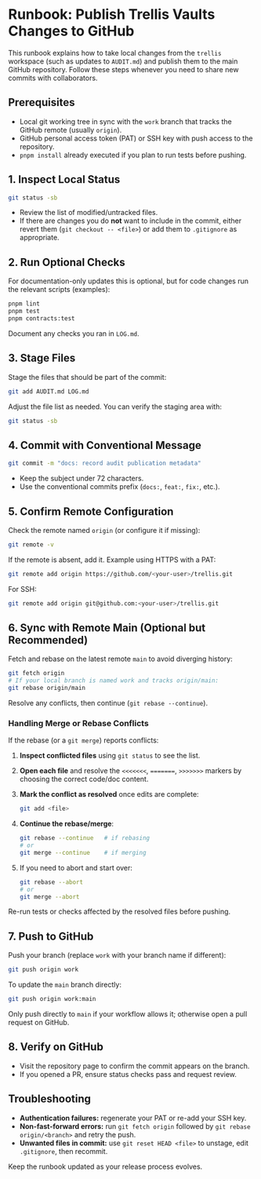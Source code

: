 # Runbook: Publish Trellis Vaults Changes to GitHub

This runbook explains how to take local changes from the `trellis` workspace (such as updates to `AUDIT.md`) and publish them to the main GitHub repository. Follow these steps whenever you need to share new commits with collaborators.

## Prerequisites

- Local git working tree in sync with the `work` branch that tracks the GitHub remote (usually `origin`).
- GitHub personal access token (PAT) or SSH key with push access to the repository.
- `pnpm install` already executed if you plan to run tests before pushing.

## 1. Inspect Local Status

```bash
git status -sb
```

- Review the list of modified/untracked files.
- If there are changes you do **not** want to include in the commit, either revert them (`git checkout -- <file>`) or add them to `.gitignore` as appropriate.

## 2. Run Optional Checks

For documentation-only updates this is optional, but for code changes run the relevant scripts (examples):

```bash
pnpm lint
pnpm test
pnpm contracts:test
```

Document any checks you ran in `LOG.md`.

## 3. Stage Files

Stage the files that should be part of the commit:

```bash
git add AUDIT.md LOG.md
```

Adjust the file list as needed. You can verify the staging area with:

```bash
git status -sb
```

## 4. Commit with Conventional Message

```bash
git commit -m "docs: record audit publication metadata"
```

- Keep the subject under 72 characters.
- Use the conventional commits prefix (`docs:`, `feat:`, `fix:`, etc.).

## 5. Confirm Remote Configuration

Check the remote named `origin` (or configure it if missing):

```bash
git remote -v
```

If the remote is absent, add it. Example using HTTPS with a PAT:

```bash
git remote add origin https://github.com/<your-user>/trellis.git
```

For SSH:

```bash
git remote add origin git@github.com:<your-user>/trellis.git
```

## 6. Sync with Remote Main (Optional but Recommended)

Fetch and rebase on the latest remote `main` to avoid diverging history:

```bash
git fetch origin
# If your local branch is named work and tracks origin/main:
git rebase origin/main
```

Resolve any conflicts, then continue (`git rebase --continue`).

### Handling Merge or Rebase Conflicts

If the rebase (or a `git merge`) reports conflicts:

1. **Inspect conflicted files** using `git status` to see the list.
2. **Open each file** and resolve the `<<<<<<<`, `=======`, `>>>>>>>` markers by choosing the correct code/doc content.
3. **Mark the conflict as resolved** once edits are complete:

   ```bash
   git add <file>
   ```

4. **Continue the rebase/merge**:

   ```bash
   git rebase --continue   # if rebasing
   # or
   git merge --continue    # if merging
   ```

5. If you need to abort and start over:

   ```bash
   git rebase --abort
   # or
   git merge --abort
   ```

Re-run tests or checks affected by the resolved files before pushing.

## 7. Push to GitHub

Push your branch (replace `work` with your branch name if different):

```bash
git push origin work
```

To update the `main` branch directly:

```bash
git push origin work:main
```

Only push directly to `main` if your workflow allows it; otherwise open a pull request on GitHub.

## 8. Verify on GitHub

- Visit the repository page to confirm the commit appears on the branch.
- If you opened a PR, ensure status checks pass and request review.

## Troubleshooting

- **Authentication failures:** regenerate your PAT or re-add your SSH key.
- **Non-fast-forward errors:** run `git fetch origin` followed by `git rebase origin/<branch>` and retry the push.
- **Unwanted files in commit:** use `git reset HEAD <file>` to unstage, edit `.gitignore`, then recommit.

Keep the runbook updated as your release process evolves.
